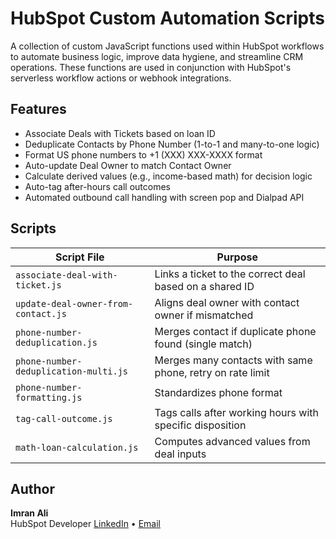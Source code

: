 # HubSpot Custom Automation Scripts

A collection of custom JavaScript functions used within HubSpot workflows to automate business logic, improve data hygiene, and streamline CRM operations. These functions are used in conjunction with HubSpot's serverless workflow actions or webhook integrations.

## Features

- Associate Deals with Tickets based on loan ID
- Deduplicate Contacts by Phone Number (1-to-1 and many-to-one logic)
- Format US phone numbers to +1 (XXX) XXX-XXXX format
- Auto-update Deal Owner to match Contact Owner
- Calculate derived values (e.g., income-based math) for decision logic
- Auto-tag after-hours call outcomes
- Automated outbound call handling with screen pop and Dialpad API

## Scripts

| Script File                          | Purpose                                                   |
|-------------------------------------|-----------------------------------------------------------|
| `associate-deal-with-ticket.js`     | Links a ticket to the correct deal based on a shared ID   |
| `update-deal-owner-from-contact.js` | Aligns deal owner with contact owner if mismatched        |
| `phone-number-deduplication.js`     | Merges contact if duplicate phone found (single match)    |
| `phone-number-deduplication-multi.js`| Merges many contacts with same phone, retry on rate limit |
| `phone-number-formatting.js`        | Standardizes phone format                                 |
| `tag-call-outcome.js`               | Tags calls after working hours with specific disposition  |
| `math-loan-calculation.js`          | Computes advanced values from deal inputs                 |

## Author

**Imran Ali**  
HubSpot Developer
[LinkedIn](https://linkedin.com/in/ia75040) • [Email](mailto:ia75040@gmail.com)
